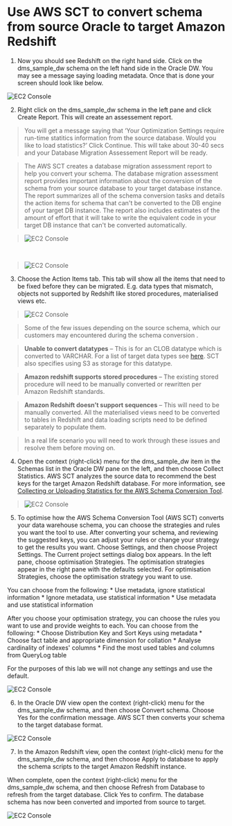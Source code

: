 # Use AWS SCT to convert schema from source Oracle to target Amazon Redshift

1. Now you should see Redshift on the right hand side. Click on the dms_sample_dw schema on the left hand side in the Oracle DW. You may see a message saying loading metadata. Once that is done your screen should look like below.

  ![EC2 Console](img/lab-3/lab3-image1.png)

2. Right click on the dms_sample_dw schema in the left pane and click Create Report. This will create an assessement report.

  >  You will get a message saying that ‘Your Optimization Settings require run-time statitics information from the source database. Would you like to load statistics?’ Click Continue. This will take about 30-40 secs and your Database Migration Assessement Report will be ready.

  >  The AWS SCT creates a database migration assessment report to help you convert your schema. The database migration assessment report provides important information about the conversion of the schema from your source database to your target database instance. The report summarizes all of the schema conversion tasks and details the action items for schema that can't be converted to the DB engine of your target DB instance. The report also includes estimates of the amount of effort that it will take to write the equivalent code in your target DB instance that can't be converted automatically.

  >  ![EC2 Console](img/lab-3/lab3-image2.png)
  <br/>

  >  ![EC2 Console](img/lab-3/lab3-image3.png)

3. Choose the Action Items tab. This tab will show all the items that need to be fixed before they can be migrated. E.g. data types that mismatch, objects not supported by Redshift like stored procedures, materialised views etc.

  >  ![EC2 Console](img/lab-3/lab3-image4.png)

  > Some of the few issues depending on the source schema, which our customers may encountered during the schema conversion .

  > **Unable to convert datatypes** – This is for an CLOB datatype which is converted to VARCHAR. For a list of target data types see [here](http://docs.aws.amazon.com/dms/latest/userguide/CHAP_Reference.Target.Redshift.DataTypes.html). SCT also specifies using S3 as storage for this datatype.

  > **Amazon redshift supports stored procedures** – The existing stored procedure  will need to be manually converted or rewritten per Amazon Redshift standards.

  > **Amazon Redshift doesn’t support sequences**  – This will need to be manually converted. All the materialised views need to be converted to tables in Redshift and data loading scripts need to be defined separately to populate them.

  > In a real life scenario you will need to work through these issues and resolve them before moving on.


4. Open the context (right-click) menu for the dms_sample_dw item in the Schemas list in the Oracle DW pane on the left, and then choose Collect Statistics. AWS SCT analyzes the source data to recommend the best keys for the target Amazon Redshift database. For more information, see [Collecting or Uploading Statistics for the AWS Schema Conversion Tool](http://docs.aws.amazon.com/dms/latest/userguide/CHAP_SchemaConversionTool.DW.Statistics.html).  

  > ![EC2 Console](img/lab-3/lab3-image5.png)

5. To optimise how the AWS Schema Conversion Tool (AWS SCT) converts your data warehouse schema, you can choose the strategies and rules you want the tool to use. After converting your schema, and reviewing the suggested keys, you can adjust your rules or change your strategy to get the results you want. Choose Settings, and then choose Project Settings. The Current project settings dialog box appears. In the left pane, choose optimisation Strategies. The optimisation strategies appear in the right pane with the defaults selected. For optimisation Strategies, choose the optimisation strategy you want to use.

  You can choose from the following:
    * Use metadata, ignore statistical information
    * Ignore metadata, use statistical information
    *	Use metadata and use statistical information  

  After you choose your optimisation strategy, you can choose the rules you want to use and provide weights to each. You can choose from the following:
      * Choose Distribution Key and Sort Keys using metadata
      * Choose fact table and appropriate dimension for collation
      * Analyse cardinality of indexes' columns
      * Find the most used tables and columns from QueryLog table

For the purposes of this lab we will not change any settings and use the default.

  ![EC2 Console](img/lab-3/lab3-image6.png)

6.	In the Oracle DW view open the context (right-click) menu for the dms_sample_dw schema, and then choose Convert schema. Choose Yes for the confirmation message. AWS SCT then converts your schema to the target database format.

  ![EC2 Console](img/lab-3/lab3-image8.png)

7.	In the Amazon Redshift view, open the context (right-click) menu for the dms_sample_dw schema, and then choose Apply to database to apply the schema scripts to the target Amazon Redshift instance.

  When complete, open the context (right-click) menu for the dms_sample_dw schema, and then choose Refresh from Database to refresh from the target database. Click Yes to confirm. The database schema has now been converted and imported from source to target.

  ![EC2 Console](img/lab-3/lab3-image7.png)
